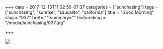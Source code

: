 +++
date = 2017-12-13T11:02:59-07:37
categories = ["sunchasing"]
tags = ["sunchasing", "sunrise", "sausalito", "california"]
title = "Good Morning"
slug = "037"
href= ""
summary=""
featuredimg = "/media/sunchasing/037.jpg"

+++

<img src="/media/sunchasing/037.jpg" />